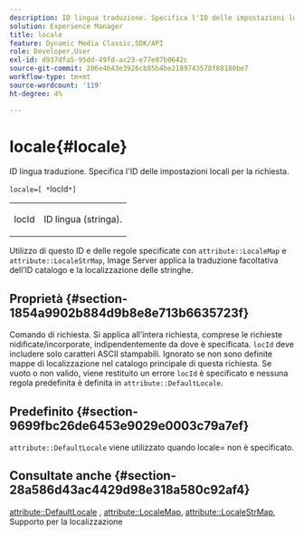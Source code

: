 ```yaml
---
description: ID lingua traduzione. Specifica l'ID delle impostazioni locali per la richiesta.
solution: Experience Manager
title: locale
feature: Dynamic Media Classic,SDK/API
role: Developer,User
exl-id: d937dfa5-95dd-49fd-ac23-e77e07b0642c
source-git-commit: 206e4643e3926cb85b4be2189743578f88180be7
workflow-type: tm+mt
source-wordcount: '119'
ht-degree: 4%

---
```


# locale{#locale}

ID lingua traduzione. Specifica l&#39;ID delle impostazioni locali per la richiesta.

`locale=[ *`locId`*]`

<table id="simpletable_C1899AD02C984ED3896B7620916637E7"> 
 <tr class="strow"> 
  <td class="stentry"> <p><span class="codeph"> <span class="varname"> locId</span></span> </p> </td> 
  <td class="stentry"> <p>ID lingua (stringa). </p></td> 
 </tr> 
</table>

Utilizzo di questo ID e delle regole specificate con `attribute::LocaleMap` e `attribute::LocaleStrMap`, Image Server applica la traduzione facoltativa dell’ID catalogo e la localizzazione delle stringhe.

## Proprietà {#section-1854a9902b884d9b8e8e713b6635723f}

Comando di richiesta. Si applica all’intera richiesta, comprese le richieste nidificate/incorporate, indipendentemente da dove è specificata. `locId` deve includere solo caratteri ASCII stampabili. Ignorato se non sono definite mappe di localizzazione nel catalogo principale di questa richiesta. Se vuoto o non valido, viene restituito un errore `locId` è specificato e nessuna regola predefinita è definita in `attribute::DefaultLocale`.

## Predefinito {#section-9699fbc26de6453e9029e0003c79a7ef}

`attribute::DefaultLocale` viene utilizzato quando locale= non è specificato.

## Consultate anche {#section-28a586d43ac4429d98e318a580c92af4}

[attribute::DefaultLocale](../../../../../is-api/image-catalog/image-serving-api-ref/c-image-catalog-reference/c-attributes-reference/r-defaultlocale.md#reference-69462ad9923f464f80c2c012342a6b6b) , [attribute::LocaleMap](../../../../../is-api/image-catalog/image-serving-api-ref/c-image-catalog-reference/c-attributes-reference/r-localemap.md#reference-49bbf598f8ea47c3a563755cef306318), [attribute::LocaleStrMap](../../../../../is-api/image-catalog/image-serving-api-ref/c-image-catalog-reference/c-attributes-reference/r-localestrmap.md#reference-98c42070a4bc4baf92537132be2b5b1e), Supporto per la localizzazione
